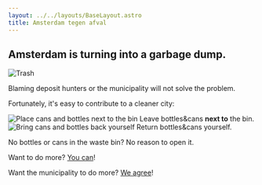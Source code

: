 ```yaml
---
layout: ../../layouts/BaseLayout.astro
title: Amsterdam tegen afval
---
```


## Amsterdam is turning into a garbage dump.

![Trash](/images/2025-07-08_header.png)

Blaming deposit hunters or the municipality will not solve the problem.

Fortunately, it's easy to contribute to a cleaner city:

<div class="logo-row">
    <div class="logo-image-container">
        <img src="/images/2025-07-08_nexttothebin.svg" alt="Place cans and bottles next to the bin">
        <span class="img-caption">Leave bottles&cans <strong>next to</strong> the bin.</span>
    </div>
    <div class="logo-image-container">
        <img src="/images/2025-07-08_bringitback.svg" alt="Bring cans and bottles back yourself">
        <span class="img-caption">Return bottles&cans yourself.</span>
    </div>
</div>

No bottles or cans in the waste bin? No reason to open it.

Want to do more? [You can](/en/oplossingen)!

Want the municipality to do more? [We agree](/en/gemeente)! 
